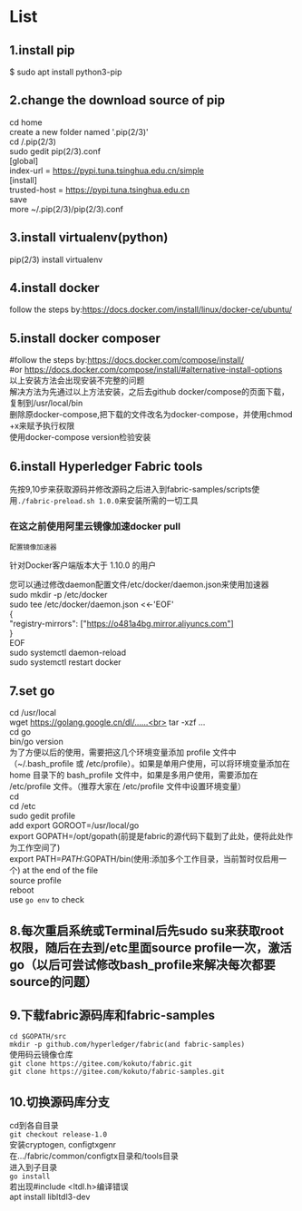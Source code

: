# List
## 1.install pip
  $ sudo apt install python3-pip
## 2.change the download source of pip
  cd home<br>
  create a new folder named '.pip(2/3)'<br>
  cd /.pip(2/3)<br>
  sudo gedit pip(2/3).conf<br>
  [global]<br>
  index-url = https://pypi.tuna.tsinghua.edu.cn/simple<br>
  [install]<br>
  trusted-host = https://pypi.tuna.tsinghua.edu.cn<br>
  save<br>
  more ~/.pip(2/3)/pip(2/3).conf<br>
## 3.install virtualenv(python)
  pip(2/3) install virtualenv
## 4.install docker
  follow the steps by:https://docs.docker.com/install/linux/docker-ce/ubuntu/
## 5.install docker composer
  #follow the steps by:https://docs.docker.com/compose/install/<br>
  #or https://docs.docker.com/compose/install/#alternative-install-options<br>
  以上安装方法会出现安装不完整的问题<br>
  解决方法为先通过以上方法安装，之后去github docker/compose的页面下载，复制到/usr/local/bin<br>
  删除原docker-compose,把下载的文件改名为docker-compose，并使用chmod +x来赋予执行权限<br>
  使用docker-compose version检验安装<br>
## 6.install Hyperledger Fabric tools
  先按9,10步来获取源码并修改源码之后进入到fabric-samples/scripts使用`./fabric-preload.sh 1.0.0`来安装所需的一切工具
  ### 在这之前使用阿里云镜像加速docker pull
    配置镜像加速器
  针对Docker客户端版本大于 1.10.0 的用户<br>

  您可以通过修改daemon配置文件/etc/docker/daemon.json来使用加速器<br>
  sudo mkdir -p /etc/docker<br>
  sudo tee /etc/docker/daemon.json <<-'EOF'<br>
  {<br>
    "registry-mirrors": ["https://o481a4bg.mirror.aliyuncs.com"]<br>
  }<br>
EOF<br>
sudo systemctl daemon-reload<br>
sudo systemctl restart docker<br>
## 7.set go
  cd /usr/local<br>
  wget https://golang.google.cn/dl/......<br>
  tar -xzf ...<br>
  cd go<br>
  bin/go version<br>
  为了方便以后的使用，需要把这几个环境变量添加 profile 文件中（~/.bash_profile 或 /etc/profile）。如果是单用户使用，可以将环境变量添加在 home 目录下的 bash_profile 文件中，如果是多用户使用，需要添加在 /etc/profile 文件。（推荐大家在 /etc/profile 文件中设置环境变量）<br>
  cd<br>
  cd /etc<br>
  sudo gedit profile<br>
  add export GOROOT=/usr/local/go<br>
    export GOPATH=/opt/gopath(前提是fabric的源代码下载到了此处，便将此处作为工作空间了)<br>
    export PATH=$PATH:$GOPATH/bin(使用:添加多个工作目录，当前暂时仅启用一个) at the end of the file<br>
  source profile<br>
  reboot<br>
  use `go env` to check
## 8.每次重启系统或Terminal后先sudo su来获取root权限，随后在去到/etc里面source profile一次，激活go（以后可尝试修改bash_profile来解决每次都要source的问题）  
## 9.下载fabric源码库和fabric-samples
  `cd $GOPATH/src`<br>
  `mkdir -p github.com/hyperledger/fabric(and fabric-samples)`<br>
  使用码云镜像仓库<br>
  `git clone https://gitee.com/kokuto/fabric.git`<br>
  `git clone https://gitee.com/kokuto/fabric-samples.git`<br>
## 10.切换源码库分支
  cd到各自目录<br>
  `git checkout release-1.0`<br>
  安装cryptogen, configtxgenr<br>
  在.../fabric/common/configtx目录和/tools目录<br>
  进入到子目录<br>
  `go install`<br>
  若出现#include <ltdl.h>编译错误<br>
  apt install libltdl3-dev<br>
